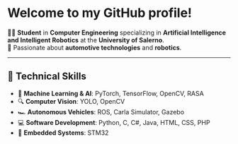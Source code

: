 # Welcome to my GitHub profile!

👨‍💻 **Student** in **Computer Engineering** specializing in **Artificial Intelligence and Intelligent Robotics** at the **University of Salerno**.  
🚗 Passionate about **automotive technologies** and **robotics**.

---

## 🔧 Technical Skills
- 🧠 **Machine Learning & AI**: PyTorch, TensorFlow, OpenCV, RASA
- 🔍 **Computer Vision**: YOLO, OpenCV
- 🏎️ **Autonomous Vehicles**: ROS, Carla Simulator, Gazebo
- 💻 **Software Development**: Python, C, C#, Java, HTML, CSS, PHP
- 🔌 **Embedded Systems**: STM32
